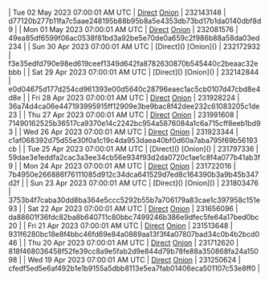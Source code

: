 | Tue 02 May 2023 07:00:01 AM UTC | [Direct](<html>) [Onion]() | 232143148 | d77120b277b11fa7c5aae248195b88b95b8a5e4353db73bd17b1da0140dbf8d9 | 
| Mon 01 May 2023 07:00:01 AM UTC | [Direct](<html>) [Onion]() | 232081576 | 49ea85df6599f06ac0538f81bd3a92be5e70de0a659c2f986b88a58da03ed234 | 
| Sun 30 Apr 2023 07:00:01 AM UTC | [Direct](</body></html>) [Onion](</body></html>) | 232172932 | f3e35edfd790e98ed619ceef1349d642fa8782630870b545440c2beaac32ebbb | 
| Sat 29 Apr 2023 07:00:01 AM UTC | [Direct](</body></html>) [Onion](</body></html>) | 232142844 | e0d04675d177d254cd961393e00d5640c28796eaec1ac5cb0107d47cbd8e4d8e | 
| Fri 28 Apr 2023 07:00:01 AM UTC | [Direct](https://oshi.at/Buwg) [Onion](http://5ety7tpkim5me6eszuwcje7bmy25pbtrjtue7zkqqgziljwqy3rrikqd.onion/Buwg) | 231928224 | 36a74d4ca06e447193995915ff12909e3be9bac8f42dee232c61083205c1de23 | 
| Thu 27 Apr 2023 07:00:01 AM UTC | [Direct](https://oshi.at/Nxfh) [Onion](http://5ety7tpkim5me6eszuwcje7bmy25pbtrjtue7zkqqgziljwqy3rrikqd.onion/Nxfh) | 231991608 | 71490162525b36517ca9370e14c2242bc954a5876084a1c6a715cff8eeb1bd93 | 
| Wed 26 Apr 2023 07:00:01 AM UTC | [Direct](https://oshi.at/qozp) [Onion](http://5ety7tpkim5me6eszuwcje7bmy25pbtrjtue7zkqqgziljwqy3rrikqd.onion/qozp) | 231923344 | c1af068392d75d55e30f0a1c19c4da953daea40bf0d60a7aba795f69b56193cb | 
| Tue 25 Apr 2023 07:00:01 AM UTC | [Direct](</body></html>) [Onion](</body></html>) | 231797336 | 59dae3e1eddfa2cac3a3ee34cb56e934f93d2da0720c1ae1c8f4a077b41ab3f9 | 
| Mon 24 Apr 2023 07:00:01 AM UTC | [Direct](https://oshi.at/FyMY) [Onion](http://5ety7tpkim5me6eszuwcje7bmy25pbtrjtue7zkqqgziljwqy3rrikqd.onion/FyMY) | 231722016 | 7b4950e266886f76111085d912c34dca641529d7ed8c164390b3a9b45b347d2f | 
| Sun 23 Apr 2023 07:00:01 AM UTC | [Direct](</body></html>) [Onion](</body></html>) | 231803476 | 3753b4f7caba30dd8ba364e5ccc5292b55b7a706179a83cae1c397958c151e93 | 
| Sat 22 Apr 2023 07:00:01 AM UTC | [Direct](https://oshi.at/Egbe) [Onion](http://5ety7tpkim5me6eszuwcje7bmy25pbtrjtue7zkqqgziljwqy3rrikqd.onion/Egbe) | 231656096 | da88601f36fdc82ba8b640711c80bbc7499246b386e9dfec5fe64a17bed0bc20 | 
| Fri 21 Apr 2023 07:00:01 AM UTC | [Direct](https://oshi.at/nzgu) [Onion](http://5ety7tpkim5me6eszuwcje7bmy25pbtrjtue7zkqqgziljwqy3rrikqd.onion/nzgu) | 231513648 | 931f6280bc18e8f4bbc46fd69e84a0889aa13f3f4a07807bad34c0b4b2bcd046 | 
| Thu 20 Apr 2023 07:00:01 AM UTC | [Direct](https://oshi.at/UUXn) [Onion](http://5ety7tpkim5me6eszuwcje7bmy25pbtrjtue7zkqqgziljwqy3rrikqd.onion/UUXn) | 231712620 | 818f468036458f52fe39cc8a9e5fab2d9e844d79b78fe88a350868fa24a15098 | 
| Wed 19 Apr 2023 07:00:01 AM UTC | [Direct](https://oshi.at/SskH) [Onion](http://5ety7tpkim5me6eszuwcje7bmy25pbtrjtue7zkqqgziljwqy3rrikqd.onion/SskH) | 231250624 | cfedf5ed5e6af492b1e1b9155a5dbb8113e5ea7fab01406eca501107c53e8ff0 | 

